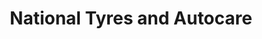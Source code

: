 ---
title: "National Tyres and Autocare"
url: /cardiff/national-tyres-and-autocare/
shop: Autowerkstatt
---